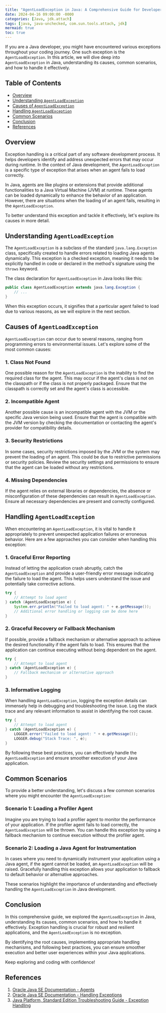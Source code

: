 ```yaml
---
title: "AgentLoadException in Java: A Comprehensive Guide for Developers"
date: 2024-04-16 09:00:00 -0000
categories: [Java, jdk.attach]
tags: [java, java-unchecked, com.sun.tools.attach, jdk]
mermaid: true
toc: true
---
```



If you are a Java developer, you might have encountered various exceptions throughout your coding journey. One such exception is the `AgentLoadException`. In this article, we will dive deep into `AgentLoadException` in Java, understanding its causes, common scenarios, and how to handle it effectively.

## Table of Contents

- [Overview](#overview)
- [Understanding `AgentLoadException`](#understanding-agentloadexception)
- [Causes of `AgentLoadException`](#causes-of-agentloadexception)
- [Handling `AgentLoadException`](#handling-agentloadexception)
- [Common Scenarios](#common-scenarios)
- [Conclusion](#conclusion)
- [References](#references)

## Overview

Exception handling is a critical part of any software development process. It helps developers identify and address unexpected errors that may occur during runtime. In the context of Java development, the `AgentLoadException` is a specific type of exception that arises when an agent fails to load correctly.

In Java, agents are like plugins or extensions that provide additional functionalities to a Java Virtual Machine (JVM) at runtime. These agents can be loaded dynamically to enhance the behavior of an application. However, there are situations when the loading of an agent fails, resulting in the `AgentLoadException`.

To better understand this exception and tackle it effectively, let's explore its causes in more detail.

## Understanding `AgentLoadException`

The `AgentLoadException` is a subclass of the standard `java.lang.Exception` class, specifically created to handle errors related to loading Java agents dynamically. This exception is a checked exception, meaning it needs to be explicitly handled in code or declared in the method's signature using the `throws` keyword.

The class declaration for `AgentLoadException` in Java looks like this:

```java
public class AgentLoadException extends java.lang.Exception {
    // ...
}
```

When this exception occurs, it signifies that a particular agent failed to load due to various reasons, as we will explore in the next section.

## Causes of `AgentLoadException`

`AgentLoadException` can occur due to several reasons, ranging from programming errors to environmental issues. Let's explore some of the most common causes:

### 1. Class Not Found

One possible reason for the `AgentLoadException` is the inability to find the required class for the agent. This may occur if the agent's class is not on the classpath or if the class is not properly packaged. Ensure that the classpath is correctly set and the agent's class is accessible.

### 2. Incompatible Agent

Another possible cause is an incompatible agent with the JVM or the specific Java version being used. Ensure that the agent is compatible with the JVM version by checking the documentation or contacting the agent's provider for compatibility details.

### 3. Security Restrictions

In some cases, security restrictions imposed by the JVM or the system may prevent the loading of an agent. This could be due to restrictive permissions or security policies. Review the security settings and permissions to ensure that the agent can be loaded without any restrictions.

### 4. Missing Dependencies

If the agent relies on external libraries or dependencies, the absence or misconfiguration of these dependencies can result in `AgentLoadException`. Ensure all necessary dependencies are present and correctly configured.

## Handling `AgentLoadException`

When encountering an `AgentLoadException`, it is vital to handle it appropriately to prevent unexpected application failures or erroneous behavior. Here are a few approaches you can consider when handling this exception:

### 1. Graceful Error Reporting

Instead of letting the application crash abruptly, catch the `AgentLoadException` and provide a user-friendly error message indicating the failure to load the agent. This helps users understand the issue and potentially take corrective actions.

```java
try {
    // Attempt to load agent
} catch (AgentLoadException e) {
    System.err.println("Failed to load agent: " + e.getMessage());
    // Additional error handling or logging can be done here
}
```

### 2. Graceful Recovery or Fallback Mechanism

If possible, provide a fallback mechanism or alternative approach to achieve the desired functionality if the agent fails to load. This ensures that the application can continue executing without being dependent on the agent.

```java
try {
    // Attempt to load agent
} catch (AgentLoadException e) {
    // Fallback mechanism or alternative approach
}
```

### 3. Informative Logging

When handling `AgentLoadException`, logging the exception details can immensely help in debugging and troubleshooting the issue. Log the stack trace and any relevant information to assist in identifying the root cause.

```java
try {
    // Attempt to load agent
} catch (AgentLoadException e) {
    LOGGER.error("Failed to load agent: " + e.getMessage());
    LOGGER.debug("Stack Trace: ", e);
}
```

By following these best practices, you can effectively handle the `AgentLoadException` and ensure smoother execution of your Java application.

## Common Scenarios

To provide a better understanding, let's discuss a few common scenarios where you might encounter the `AgentLoadException`:

### Scenario 1: Loading a Profiler Agent

Imagine you are trying to load a profiler agent to monitor the performance of your application. If the profiler agent fails to load correctly, the `AgentLoadException` will be thrown. You can handle this exception by using a fallback mechanism to continue execution without the profiler agent.

### Scenario 2: Loading a Java Agent for Instrumentation

In cases where you need to dynamically instrument your application using a Java agent, if the agent cannot be loaded, an `AgentLoadException` will be raised. Gracefully handling this exception allows your application to fallback to default behavior or alternative approaches.

These scenarios highlight the importance of understanding and effectively handling the `AgentLoadException` in Java development.

## Conclusion

In this comprehensive guide, we explored the `AgentLoadException` in Java, understanding its causes, common scenarios, and how to handle it effectively. Exception handling is crucial for robust and resilient applications, and the `AgentLoadException` is no exception.

By identifying the root causes, implementing appropriate handling mechanisms, and following best practices, you can ensure smoother execution and better user experiences within your Java applications.

Keep exploring and coding with confidence!

## References

1. [Oracle Java SE Documentation - Agents](https://docs.oracle.com/en/java/javase/14/docs/api/java.instrument/java/lang/instrument/package-summary.html)
2. [Oracle Java SE Documentation - Handling Exceptions](https://docs.oracle.com/javase/tutorial/essential/exceptions/index.html)
3. [Java Platform, Standard Edition Troubleshooting Guide - Exception Handling](https://docs.oracle.com/javase/8/docs/technotes/guides/troubleshoot/exceptions.html)
